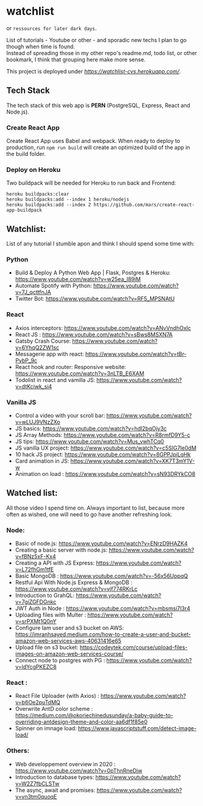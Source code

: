 # watchlist

or `ressources for later dark days`.

List of tutorials - Youtube or other - and sporadic new techs I plan to go though when time is found. </br>
Instead of spreading those in my other repo's readme.md, todo list, or other bookmark, I think that grouping here make more sense.

This project is deployed under _https://watchlist-cvs.herokuapp.com/_.

## Tech Stack

The tech stack of this web app is **PERN** (PostgreSQL, Express, React and Node.js).

### Create React App

Create React App uses Babel and webpack.
When ready to deploy to production, run `npm run build` will create an optimized build of the app in the build folder.

### Deploy on Heroku

Two buildpack will be needed for Heroku to run back and Frontend:

```
heroku buildpacks:clear
heroku buildpacks:add --index 1 heroku/nodejs
heroku buildpacks:add --index 2 https://github.com/mars/create-react-app-buildpack

```

## Watchlist:

List of any tutorial I stumble apon and think I should spend some time with:

### Python

- Build & Deploy A Python Web App | Flask, Postgres & Heroku: https://www.youtube.com/watch?v=w25ea_I89iM
- Automate Spotify with Python: https://www.youtube.com/watch?v=7J_qcttfnJA
- Twitter Bot: https://www.youtube.com/watch?v=RF5_MPSNAtU </br>

### React

- Axios interceptors: https://www.youtube.com/watch?v=ANvVndhOxIc
- React JS : https://www.youtube.com/watch?v=sBws8MSXN7A </br>
- Gatsby Crash Course: https://www.youtube.com/watch?v=6YhqQ2ZW1sc </br>
- Messagerie app with react: https://www.youtube.com/watch?v=tBr-PybP_9c </br>
- React hook and router: Responsive website: https://www.youtube.com/watch?v=3nLTB_E6XAM </br>
- Todolist in react and vamilla JS: https://www.youtube.com/watch?v=dtKciwk_si4 </br>

### Vanilla JS

- Control a video with your scroll bar: https://www.youtube.com/watch?v=wLUJ9VNzZXo </br>
- JS basics: https://www.youtube.com/watch?v=hdI2bqOjy3c </br>
- JS Array Methods: https://www.youtube.com/watch?v=R8rmfD9Y5-c </br>
- JS tips: https://www.youtube.com/watch?v=Mus_vwhTCq0 </br>
- JS vanilla UX project: https://www.youtube.com/watch?v=c5SIG7Ie0dM </br>
- 10 hack JS project: https://www.youtube.com/watch?v=8GPPJpiLqHk </br>
- Card animation in JS: https://www.youtube.com/watch?v=XK7T3mY1V-w </br>
- Animation on load : https://www.youtube.com/watch?v=sN93DRYkCO8 </br>

## Watched list:

All those video I spend time on. Always important to list, because more often as wished, one will need to go have another refreshing look.

### Node:

- Basic of node.js: https://www.youtube.com/watch?v=ENrzD9HAZK4 </br>
- Creating a basic server with node.js: https://www.youtube.com/watch?v=fBNz5xF-Kx4 </br>
- Creating a API with JS Express: https://www.youtube.com/watch?v=L72fhGm1tfE</br>
- Basic MongoDB : https://www.youtube.com/watch?v=-56x56UppqQ</br>
- Restful Api With Node.js Express & MongoDB : https://www.youtube.com/watch?v=vjf774RKrLc </br>
- Introduction to GrahQL: https://www.youtube.com/watch?v=7giZGFDGnkc </br>
- JWT Auth in Node : https://www.youtube.com/watch?v=mbsmsi7l3r4 </br>
- Uploading files with Multer : https://www.youtube.com/watch?v=srPXMt1Q0nY </br>
- Configure Iam user and s3 bucket on AWS: https://imranhsayed.medium.com/how-to-create-a-user-and-bucket-amazon-web-services-aws-40631416e65 </br>
- Upload file on s3 bucket: https://codeytek.com/course/upload-files-images-on-amazon-web-services-course/ </br>
- Connect node to postgres with PG : https://www.youtube.com/watch?v=ldYcgPKEZC8 </br>

### React :

- React File Uploader (with Axios) : https://www.youtube.com/watch?v=b6Oe2puTdMQ </br>
- Overwrite AntD color scheme : https://medium.com/@okoriechinedusunday/a-baby-guide-to-overriding-antdesign-theme-and-color-aa6df1f85e0 </br>
- Spinner on imnage load: https://www.javascriptstuff.com/detect-image-load/ </br>

### Others:

- Web developpement overview in 2020 : https://www.youtube.com/watch?v=0pThnRneDjw </br>
- Introduction to database types: https://www.youtube.com/watch?v=W2Z7fbCLSTw</br>
- The async, await and promises: https://www.youtube.com/watch?v=vn3tm0quoqE </br>
